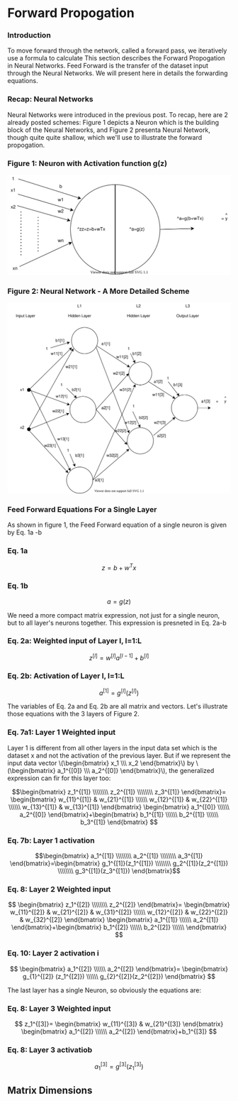 # Forward Propogation

### Introduction
To move forward through the network, called a forward pass, we iteratively use a formula to calculate
This section describes the Forward Propogation in Neural Networks. Feed Forward is the transfer of the dataset input through the Neural Networks. We will present here in details the forwarding equations.

### Recap: Neural Networks

Neural Networks were introduced in the previous post. To recap, here are 2 already posted schemes: Figure 1 depicts a Neuron which is the building block of the Neural Networks, and Figure 2 presenta Neural Network, though quite quite shallow, which we'll use to illustrate the forward propogation.

 ### Figure 1: Neuron with Activation function g(z)
![Supervise Learning Outlines](../assets/images/neural-networks/general_neuron.svg)
 
 

 
 ### Figure 2: Neural Network - A More Detailed Scheme

![Supervise Learning Outlines](../assets/images/neural-networks/neural-network.svg)



 ### Feed Forward Equations For a Single Layer

As shown in figure 1, the Feed Forward equation of a single neuron is given by Eq. 1a -b

### Eq. 1a
$$z=b+w^Tx$$

### Eq. 1b
$$a=g(z)$$


We need a more compact matrix expression, not just for a single neuron, but to all layer's neurons together. This expression is presneted in Eq. 2a-b

### Eq. 2a: Weighted input of Layer l, l=1:L
$$
z^{[l]}=w^{[l]}a^{[l-1]}+b^{[l]}
$$

### Eq. 2b: Activation of Layer l, l=1:L
$$
a^{[1]}=g^{[l]}(z^{[l]})
$$


The variables of Eq. 2a and Eq. 2b are all matrix and vectors. Let's illustrate those equations with the 3 layers of Figure 2.

 


### Eq. 7a1: Layer 1 Weighted input

Layer 1 is different from all other layers in the input data set which is the dataset x and not the activation of the previous layer. But if we represent the input data vector \\(\begin{bmatrix}
x_1 \\\\\\
x_2
\end{bmatrix}\\) by \\(\begin{bmatrix}
a_1^{[0]} \\\\\\
a_2^{[0]}
\end{bmatrix}\\), the generalized expression can fir for this layer too:



$$\begin{bmatrix}
z_1^{[1]} \\\\\\\\ 
z_2^{[1]} \\\\\\\\ 
z_3^{[1]}
\end{bmatrix}=
\begin{bmatrix}
w_{11}^{[1]}  & w_{21}^{[1]} \\\\\\ 
w_{12}^{[1]}  & w_{22}^{[1]} \\\\\\ 
w_{13}^{[1]}  & w_{13}^{[1]} 
\end{bmatrix} \begin{bmatrix}
a_1^{[0]}  \\\\\\ 
a_2^{[0]}
\end{bmatrix}+\begin{bmatrix}
b_1^{[1]} \\\\\\ 
b_2^{[1]} \\\\\\ 
b_3^{[1]} 
\end{bmatrix}
$$

### Eq. 7b: Layer 1 activation

$$\begin{bmatrix}
a_1^{[1]} \\\\\\\\ 
a_2^{[1]} \\\\\\\\ 
a_3^{[1]}
\end{bmatrix}=\begin{bmatrix}
g_1^{[1]}(z_1^{[1]}) \\\\\\\\ 
g_2^{[1]}(z_2^{[1]}) \\\\\\\\ 
g_3^{[1]}(z_3^{[1]})
\end{bmatrix}$$



### Eq. 8: Layer 2 Weighted input


$$
\begin{bmatrix}
z_1^{[2]} \\\\\\\\ 
z_2^{[2]}
\end{bmatrix}=
\begin{bmatrix}
w_{11}^{[2]}  & w_{21}^{[2]} & w_{31}^{[2]} \\\\\\ 
w_{12}^{[2]}  & w_{22}^{[2]} & w_{32}^{[2]}
\end{bmatrix} \begin{bmatrix}
a_1^{[1]} \\\\\\ 
a_2^{[1]}
\end{bmatrix}+\begin{bmatrix}
b_1^{[2]} \\\\\\ 
b_2^{[2]} \\\\\\ 
\end{bmatrix}
$$

### Eq. 10: Layer 2 activation i
$$
\begin{bmatrix}
a_1^{[2]} \\\\\\
a_2^{[2]} 
\end{bmatrix}=
\begin{bmatrix}
g_{1}^{[2]} (z_1^{[2]}) \\\\\\ 
g_{2}^{[2]}(z_2^{[2]})
\end{bmatrix}
$$

The last layer has a single Neuron, so obviously the equations are:

### Eq. 8: Layer 3 Weighted input


$$
z_1^{[3]}=
\begin{bmatrix}
w_{11}^{[3]}  & w_{21}^{[3]}
\end{bmatrix} \begin{bmatrix}
a_1^{[2]} \\\\\\
a_2^{[2]}
\end{bmatrix}+b_1^{[3]}
$$


### Eq. 8: Layer 3 activatiob


$$
a_1^{[3]}=
g^{[3]}(z_1^{[3]})
$$

## Matrix Dimensions

